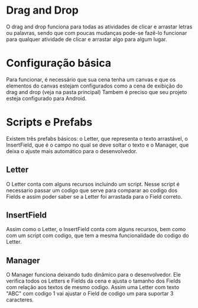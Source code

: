 # Drag and Drop
O drag and drop funciona para todas as atividades de clicar e arrastar letras ou palavras, sendo que com poucas mudanças pode-se fazê-lo funcionar para qualquer atividade de clicar e arrastar algo para algum lugar.

# Configuração básica
Para funcionar, é necessário que sua cena tenha um canvas e que os elementos do canvas estejam configurados como a cena de exibição do drag and drop (veja na pasta principal)
Tambem é preciso que seu projeto esteja configurado para Android.

# Scripts e Prefabs
Existem três prefabs básicos: o Letter, que representa o texto arrastável, o InsertField, que é o campo no qual se deve soltar o texto e o Manager, que deixa o ajuste mais automático para o desenvolvedor.

## Letter
O Letter conta com alguns recursos incluindo um script. Nesse script é necessario passar um codigo que serve para comparar ao codigo dos Fields e assim poder saber se a Letter foi arrastada para o Field correto.

## InsertField
Assim como o Letter, o InsertField conta com alguns recursos, bem como com um script com codigo, que tem a mesma funcionalidade do codigo do Letter.

## Manager
O Manager funciona deixando tudo dinâmico para o desenvolvedor. Ele verifica todos os Letters e Fields da cena e ajusta o tamanho dos Fields com relação aos textos de mesmo codigo. Assim uma Letter com texto "ABC" com codigo 1 vai ajustar o Field de codigo um para suportar 3 caracteres.
